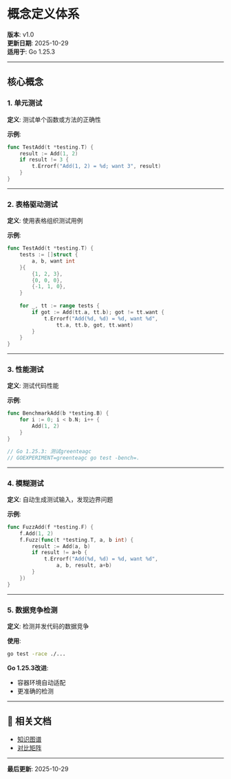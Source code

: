 ﻿# 概念定义体系

**版本**: v1.0  
**更新日期**: 2025-10-29  
**适用于**: Go 1.25.3

---

## 核心概念

### 1. 单元测试

**定义**: 测试单个函数或方法的正确性

**示例**:

```go
func TestAdd(t *testing.T) {
    result := Add(1, 2)
    if result != 3 {
        t.Errorf("Add(1, 2) = %d; want 3", result)
    }
}
```

---

### 2. 表格驱动测试

**定义**: 使用表格组织测试用例

**示例**:

```go
func TestAdd(t *testing.T) {
    tests := []struct {
        a, b, want int
    }{
        {1, 2, 3},
        {0, 0, 0},
        {-1, 1, 0},
    }
    
    for _, tt := range tests {
        if got := Add(tt.a, tt.b); got != tt.want {
            t.Errorf("Add(%d, %d) = %d, want %d", 
                tt.a, tt.b, got, tt.want)
        }
    }
}
```

---

### 3. 性能测试

**定义**: 测试代码性能

**示例**:

```go
func BenchmarkAdd(b *testing.B) {
    for i := 0; i < b.N; i++ {
        Add(1, 2)
    }
}

// Go 1.25.3: 测试greenteagc
// GOEXPERIMENT=greenteagc go test -bench=.
```

---

### 4. 模糊测试

**定义**: 自动生成测试输入，发现边界问题

**示例**:

```go
func FuzzAdd(f *testing.F) {
    f.Add(1, 2)
    f.Fuzz(func(t *testing.T, a, b int) {
        result := Add(a, b)
        if result != a+b {
            t.Errorf("Add(%d, %d) = %d, want %d", 
                a, b, result, a+b)
        }
    })
}
```

---

### 5. 数据竞争检测

**定义**: 检测并发代码的数据竞争

**使用**:

```bash
go test -race ./...
```

**Go 1.25.3改进**:

- 容器环境自动适配
- 更准确的检测

---

## 🔗 相关文档

- [知识图谱](./00-知识图谱.md)
- [对比矩阵](./00-对比矩阵.md)

---

**最后更新**: 2025-10-29
